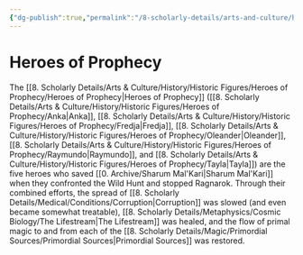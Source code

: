 ```yaml
---
{"dg-publish":true,"permalink":"/8-scholarly-details/arts-and-culture/history/historic-figures/heroes-of-prophecy/heroes-of-prophecy/","noteIcon":""}
---
```


# Heroes of Prophecy

The [[8. Scholarly Details/Arts & Culture/History/Historic Figures/Heroes of Prophecy/Heroes of Prophecy\|Heroes of Prophecy]] ([[8. Scholarly Details/Arts & Culture/History/Historic Figures/Heroes of Prophecy/Anka\|Anka]], [[8. Scholarly Details/Arts & Culture/History/Historic Figures/Heroes of Prophecy/Fredja\|Fredja]], [[8. Scholarly Details/Arts & Culture/History/Historic Figures/Heroes of Prophecy/Oleander\|Oleander]], [[8. Scholarly Details/Arts & Culture/History/Historic Figures/Heroes of Prophecy/Raymundo\|Raymundo]], and [[8. Scholarly Details/Arts & Culture/History/Historic Figures/Heroes of Prophecy/Tayla\|Tayla]]) are the five heroes who saved [[0. Archive/Sharum Mal'Kari\|Sharum Mal'Kari]] when they confronted the Wild Hunt and stopped Ragnarok. Through their combined efforts, the spread of [[8. Scholarly Details/Medical/Conditions/Corruption\|Corruption]] was slowed (and even became somewhat treatable), [[8. Scholarly Details/Metaphysics/Cosmic Biology/The Lifestream\|The Lifestream]] was healed, and the flow of primal magic to and from each of the [[8. Scholarly Details/Magic/Primordial Sources/Primordial Sources\|Primordial Sources]] was restored. 